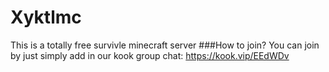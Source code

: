 # Xyktlmc
This is a totally free survivle minecraft server
###How to join?
You can join by just simply add in our kook group chat:
https://kook.vip/EEdWDv
